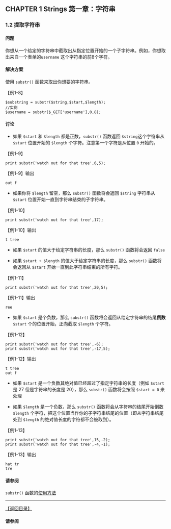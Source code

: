 ## CHAPTER 1 Strings 第一章：字符串 

### 1.2 提取字符串 

#### 问题
 
你想从一个给定的字符串中截取出从指定位置开始的一个子字符串。例如，你想取出来自一个表单的`username` 这个字符串的前8个字符。

#### 解决方案

使用 `substr()` 函数来取出你想要的字符串。

【例1-8】

	$substring = substr($string,$start,$length);
	//实例
	$username = substr($_GET['username'],0,8);

#### 讨论

- 如果 `$start` 和 `$length` 都是正数，`substr()` 函数返回 `$string`这个字符串从 `$start` 位置开始的 `$length` 个字符。注意第一个字符是从位置 `0` 开始的。

【例1-9】

	print substr('watch out for that tree',6,5);

【例1-9】输出

	out f

- 如果你将 `$length` 留空，那么 `substr()` 函数将会返回 `$string` 字符串从 `$start` 位置开始一直到字符串结束的子字符串。

【例1-10】
	
	print substr('watch out for that tree',17);

【例1-10】输出

	t tree

- 如果 `$start` 的值大于给定字符串的长度，那么 `substr()` 函数将会返回 `false`	

- 如果 `$start + $length` 的值大于给定字符串的长度，那么 `substr()` 函数将会返回从 `$start` 开始一直到此字符串结束的所有字符。

【例1-11】

	print substr('watch out for that tree',20,5);

【例1-11】输出

	ree

- 如果 `$start` 是个负数，那么 `substr()` 函数将会返回从给定字符串的结尾**倒数** `$start` 个的位置开始，正向截取 `$length` 个字符。

【例1-12】

	print substr('watch out for that tree',-6);
	print substr('watch out for that tree',-17,5);

【例1-12】输出

	t tree
	out f

- 如果 `$start` 是一个负数其绝对值已经超过了指定字符串的长度（例如 `$start` 是 27 但是字符串的长度是 20），那么 `substr()` 函数将会按照 `$start = 0` 来处理 

- 如果 `$length` 是一个负数，那么 `substr()` 函数将会从字符串的结尾开始倒数 `$length` 个字符，把这个位置当作你的子字符串结尾的位置（即从字符串结尾处到 `$length` 的绝对值长度的字符都不会被取到）。

【例1-13】

	print substr('watch out for that tree',15,-2);
	print substr('watch out for that tree',-4,-1);

【例1-13】输出

	hat tr
	tre

#### 请参阅


`substr()` 函数的[使用方法](http://www.php.net/substr)

----------


[【返回目录】](/README.md)


































#### 请参阅